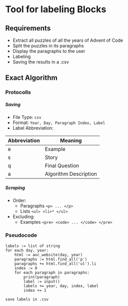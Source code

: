 # Tool for labeling Blocks
## Requirements
- Extract all puzzles of all the years of Advent of Code
- Split the puzzles in its paragraphs
- Display the paragraphs to the user
- Labeling
- Saving the results in a .csv

## Exact Algorithm
### Protocolls
##### Saving
- File Type: `csv`
- Format: `Year, Day, Paragraph Index, Label`
- Label Abbreviation:

| **Abbreviation** | **Meaning**           |
|------------------|-----------------------|
| e                | Example               |
| s                | Story                 |
| q                | Final Question        |
| a                | Algorithm Description |

##### Scraping
- Order:
	- Paragraphs `<p> ... </p>`
	- Lists `<ul> <li>* </ul>`
- Excluding:
	- Examples `<pre> <code> ... </code> </pre>`

### Pseudocode
```
labels := list of string
for each day, year:
	html := aoc_website(day, year)
	paragraphs := html.find_all('p')
	paragraphs += html.find_all('ul').li
	index := 0
	for each paragraph in paragraphs:
		print(paragraph)
		label := input()
		labels += year, day, index, label
		index += 1

save labels in .csv
```

